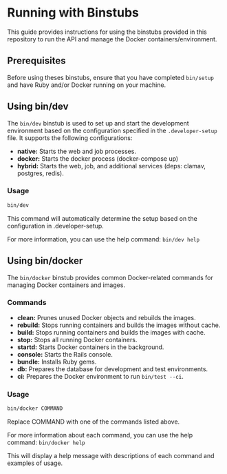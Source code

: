 # Running with Binstubs

This guide provides instructions for using the binstubs provided in this repository to run the API and manage the Docker containers/environment.

## Prerequisites

Before using theses binstubs, ensure that you have completed `bin/setup` and have Ruby and/or Docker running on your machine. 

## Using bin/dev

The `bin/dev` binstub is used to set up and start the development environment based on the configuration specified in the `.developer-setup` file. It supports the following configurations:

- **native:** Starts the web and job processes.
- **docker:** Starts the docker process (docker-compose up)
- **hybrid:** Starts the web, job, and additional services (deps: clamav, postgres, redis).

### Usage

```sh
bin/dev
```

This command will automatically determine the setup based on the configuration in .developer-setup.

For more information, you can use the help command: `bin/dev help`

## Using bin/docker

The `bin/docker` binstub provides common Docker-related commands for managing Docker containers and images.

### Commands

- **clean:** Prunes unused Docker objects and rebuilds the images.
- **rebuild:** Stops running containers and builds the images without cache.
- **build:** Stops running containers and builds the images with cache.
- **stop:** Stops all running Docker containers.
- **startd:** Starts Docker containers in the background.
- **console:** Starts the Rails console.
- **bundle:** Installs Ruby gems.
- **db:** Prepares the database for development and test environments.
- **ci:** Prepares the Docker environment to run `bin/test --ci`.

### Usage

```sh
bin/docker COMMAND
```

Replace COMMAND with one of the commands listed above.

For more information about each command, you can use the help command: `bin/docker help`

This will display a help message with descriptions of each command and examples of usage.
